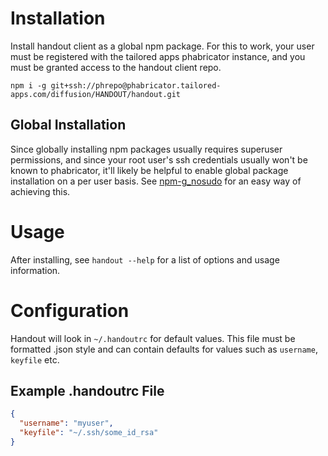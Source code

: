 # Installation
Install handout client as a global npm package. For this to work, your user must be registered with the tailored apps phabricator instance, and you must be granted access to the handout client repo. 

```
npm i -g git+ssh://phrepo@phabricator.tailored-apps.com/diffusion/HANDOUT/handout.git
```

## Global Installation
Since globally installing npm packages usually requires superuser permissions, and since your root user's ssh credentials usually won't be known to phabricator, it'll likely be helpful to enable global package installation on a per user basis. See [npm-g_nosudo](https://github.com/glenpike/npm-g_nosudo) for an easy way of achieving this.

# Usage
After installing, see `handout --help` for a list of options and usage information.

# Configuration
Handout will look in `~/.handoutrc` for default values. This file must be formatted .json style and can contain defaults for values such as `username`, `keyfile` etc.

## Example .handoutrc File
```json
{
  "username": "myuser",
  "keyfile": "~/.ssh/some_id_rsa"
}
```